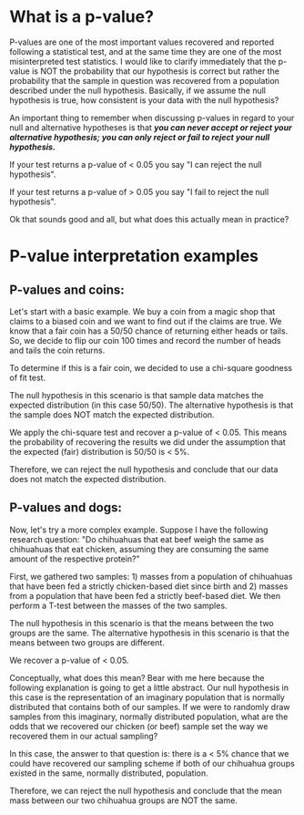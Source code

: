 # What is a p-value?

P-values are one of the most important values recovered and reported following a statistical test, and at the same time they are one of the most misinterpreted test statistics.
I would like to clarify immediately that the p-value is NOT the probability that our hypothesis is correct but rather the probability that the sample in question was recovered from a population described under the null hypothesis.
Basically, if we assume the null hypothesis is true, how consistent is your data with the null hypothesis?

An important thing to remember when discussing p-values in regard to your null and alternative hypotheses is that ***you can never accept or reject your alternative hypothesis; you can only reject or fail to reject your null hypothesis.***

If your test returns a p-value of < 0.05 you say "I can reject the null hypothesis".

If your test returns a p-value of > 0.05 you say "I fail to reject the null hypothesis".

Ok that sounds good and all, but what does this actually mean in practice?

# P-value interpretation examples

## P-values and coins:
Let's start with a basic example.
We buy a coin from a magic shop that claims to a biased coin and we want to find out if the claims are true.
We know that a fair coin has a 50/50 chance of returning either heads or tails.
So, we decide to flip our coin 100 times and record the number of heads and tails the coin returns.

To determine if this is a fair coin, we decided to use a chi-square goodness of fit test.

The null hypothesis in this scenario is that sample data matches the expected distribution (in this case 50/50).
The alternative hypothesis is that the sample does NOT match the expected distribution.

We apply the chi-square test and recover a p-value of < 0.05.
This means the probability of recovering the results we did under the assumption that the expected (fair) distribution is 50/50 is < 5%.

Therefore, we can reject the null hypothesis and conclude that our data does not match the expected distribution.

## P-values and dogs:
Now, let's try a more complex example.
Suppose I have the following research question: "Do chihuahuas that eat beef weigh the same as chihuahuas that eat chicken, assuming they are consuming the same amount of the respective protein?"

First, we gathered two samples: 1) masses from a population of chihuahuas that have been fed a strictly chicken-based diet since birth and 2) masses from a population that have been fed a strictly beef-based diet.
We then perform a T-test between the masses of the two samples.

The null hypothesis in this scenario is that the means between the two groups are the same.
The alternative hypothesis in this scenario is that the means between two groups are different.

We recover a p-value of < 0.05.

Conceptually, what does this mean?
Bear with me here because the following explanation is going to get a little abstract.
Our null hypothesis in this case is the representation of an imaginary population that is normally distributed that contains both of our samples.
If we were to randomly draw samples from this imaginary, normally distributed population, what are the odds that we recovered our chicken (or beef) sample set the way we recovered them in our actual sampling?

In this case, the answer to that question is: there is a < 5% chance that we could have recovered our sampling scheme if both of our chihuahua groups existed in the same, normally distributed, population.

Therefore, we can reject the null hypothesis and conclude that the mean mass between our two chihuahua groups are NOT the same.

